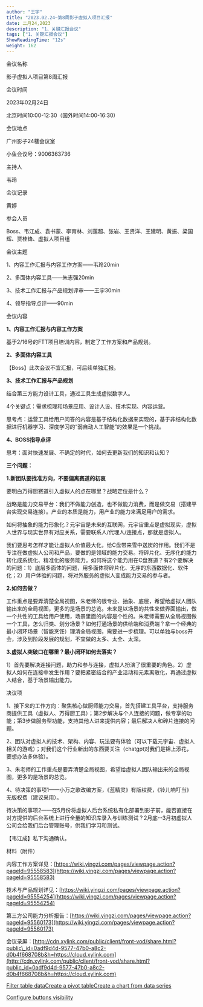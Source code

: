 ```yaml
---
author: "王宇"
title: "2023.02.24~第8周影子虚拟人项目汇报"
date: 二月24,2023
description: "1、关键汇报会议"
tags: ["1、关键汇报会议"]
ShowReadingTime: "12s"
weight: 162
---
```

会议名称

影子虚拟人项目第8周汇报

会议时间

2023年02月24日

北京时间10:00-12:30（国外时间14:00-16:30)

会议地点

广州影子24楼会议室

小鱼会议号：9006363736

主持人

韦玲

会议记录

黄婷

参会人员

Boss、韦江成、袁书蒙、李育林、刘莲超、张岩、王贤洋、王建明、黄振、梁国辉、贾桂锋、虚拟人项目组

会议主题

1、内容工作汇报与内容工作方案——韦玲20min

2、多面体内容工具——朱志强20min

3、技术工作汇报与产品规划评审——王宇30min

4、领导指导点评——90min

会议内容

**1、内容工作汇报与内容工作方案**

基于2/16号的FTT项目培训内容，制定了工作方案和产品规划。

**2、多面体内容工具**

【Boss】此次会议不宜汇报，可后续单独汇报。

**3、技术工作汇报与产品规划**

结合第三方能力设计工具，通过工具生成虚拟数字人。

4个关键点：需求梳理和场景应用、设计人设、技术实现、内容运营。

思考点：运营工具给用户问答的内容是基于结构化数据来实现的，基于非结构化数据进行机器学习、深度学习的“弱自动人工智能”的效果是一个挑战。

**4、BOSS指导点评**

思考：面对快速发展、不确定的时代，如何去更新我们的知识和认知？

**三个问题：**

**1.新团队要找准方向，不要偏离赛道的初衷**

要明白万得厨赛道引入虚拟人的点在哪里？战略定位是什么？

战略是能力交易平台：我们不做能力创造，也不做能力消费，而是做交易（搭建平台实现交易连接）。产业的本质是能力，用产业的能力来满足用户的需求。

如何将抽象的能力形象化？元宇宙是未来的互联网，元宇宙重点是虚拟现实，虚拟人世界与现实世界有对应关系，需要联系人/代理人/连接点，那就是虚拟人。

我们要思考怎样才能让虚拟人价值最大化，给C盘带来雪中送炭的作用。我们不是专注在做虚拟人公司和产品，要做的是领域的能力交易。将碎片化、无序化的能力转化成系统化、精准化的服务能力。如何将这个能力用在C盘赛道？有2个要解决的问题：1）底层多面体的问题，用多面体将碎片化、无序的东西数据化、软件化；2）用户体验的问题，将对外服务的虚拟人变成能力交易的参与者。

**2.如何去做？**

工作重点是要弄清楚全局视图，朱老师的很专业、抽象、底层，希望给虚拟人团队输出来的全局视图，更多的是场景的总览。未来是以场景的共性来做界面输出，做一个共性的工具给用户使用，场景里面的内容是个性的。朱老师需要从全局视图做一个工具，怎么归类、划分场景？如何打通场景的供给端和消费端？拿一个经典的最小闭环场景（智能烹饪）理清全局视图，需要进一步梳理。可以单独与boss开会，涉及到阶段发展的规划，不宜做的太多、太全、太深。

**3.虚拟人突破口在哪里？最小闭环如何去落实？**

1）首先要解决连接问题，助力和参与连接，虚拟人扮演了很重要的角色。2）虚拟人如何在连接中发生作用？要把紧密结合的产业活动和元素离散化，再通过虚拟人结合，基于场景输出能力。

决议项

1、接下来的工作方向：聚焦核心做厨师能力交易，首先搭建工具平台，支持服务商提供工具（虚拟人、万得厨工具）；第2步解决与个人连接的问题，做专享的功能；第3步做服务型功能，支持其他人进来提供内容；最后解决人和碎片连接的问题。

2、团队对虚拟人的技术、架构、内容、玩法要有体验（可以下载元宇宙、虚拟人相关的游戏）；对我们这个行业新出的东西要关注（chatgpt对我们是锦上添花，要想办法多体验）。

3、朱老师的工作重点是要弄清楚全局视图，希望给虚拟人团队输出来的全局视图，更多的是场景的总览。

4、待决策的事项1——小万之歌改编方案，《蓝精灵》有版权费，《铃儿响叮当》无版权费（建议采用）。

待决策的事项2——在5月份将虚拟人后台系统私有化部署到影子前，能否直接在对方提供的后台系统上进行全量的知识库录入与训练测试？2月底\--3月初虚拟人公司会给我们后台管理账号，供我们学习和测试。

【韦江成】私下沟通确认。

材料（附件）

内容工作方案详见：[https://wiki.yingzi.com/pages/viewpage.action?pageId=95558583](https://wiki.yingzi.com/pages/viewpage.action?pageId=95558583)

技术与产品规划详见：[https://wiki.yingzi.com/pages/viewpage.action?pageId=95554254](https://wiki.yingzi.com/pages/viewpage.action?pageId=95554254)

第三方公司能力分析报告：[https://wiki.yingzi.com/pages/viewpage.action?pageId=95560173](https://wiki.yingzi.com/pages/viewpage.action?pageId=95560173)

会议录屏：[http://cdn.xylink.com/public/client/front-vod/share.html?public\_id=0adf9d4d-9577-47b0-a8c2-d0b4f668708b&h=https://cloud.xylink.com](http://cdn.xylink.com/public/client/front-vod/share.html?public_id=0adf9d4d-9577-47b0-a8c2-d0b4f668708b&h=https://cloud.xylink.com)

[Filter table data]()[Create a pivot table](#)[Create a chart from data series](#)

[Configure buttons visibility](/users/tfac-settings.action)